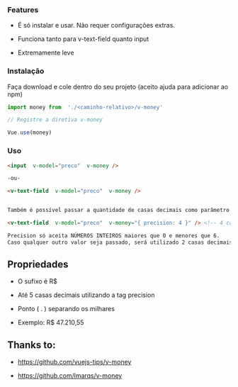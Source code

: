 ### Features

- É só instalar e usar. Não requer configurações extras.

- Funciona tanto para v-text-field quanto input

- Extremamente leve

### Instalação


Faça download e cole dentro do seu projeto (aceito ajuda para adicionar ao npm)


```js
import money from  './<caminho-relativo>/v-money'

// Registre a diretiva v-money

Vue.use(money)
```

### Uso

```html
<input  v-model="preco"  v-money />

-ou- 

<v-text-field  v-model="preco"  v-money />


Também é possível passar a quantidade de casas decimais como parâmetro utilizando a tag precision, como o exemplo abaixo:

<v-text-field  v-model="preco"  v-money="{ precision: 4 }" /> <!-- 4 casas decimais -->

Precision só aceita NÚMEROS INTEIROS maiores que 0 e menores que 6.
Caso qualquer outro valor seja passado, será utilizado 2 casas decimais.
```

## Propriedades

- O sufixo é R$

- Até 5 casas decimais utilizando a tag precision

- Ponto ( . ) separando os milhares

- Exemplo: R$ 47.210,55

## Thanks to:

- https://github.com/vuejs-tips/v-money

- https://github.com/lmarqs/v-money